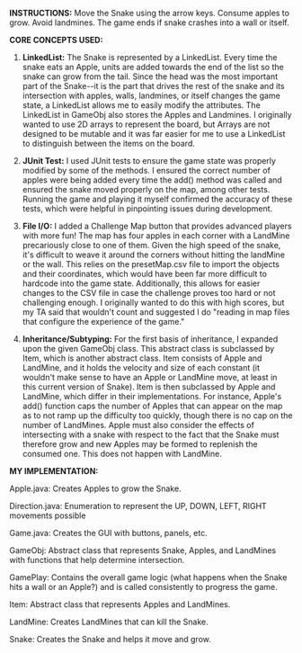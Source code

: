 **INSTRUCTIONS:** Move the Snake using the arrow keys. Consume apples to grow. Avoid landmines. The game ends if snake crashes into a wall or itself.

**CORE CONCEPTS USED:**

  1. **LinkedList:**
  The Snake is represented by a LinkedList. Every time the snake eats an Apple,
  units are added towards the end of the list so the snake can grow from the
  tail. Since the head was the most important part of the Snake--it is the part
  that drives the rest of the snake and its intersection with apples, walls,
  landmines, or itself changes the game state, a LinkedList allows me to easily
  modify the attributes. The LinkedList in GameObj also stores the Apples and
  Landmines. I originally wanted to use 2D arrays to represent the board, but
  Arrays are not designed to be mutable and it was far easier for me to use a
  LinkedList to distinguish between the items on the board.

  2. **JUnit Test:**
  I used JUnit tests to ensure the game state was properly modified by some of
  the methods. I ensured the correct number of apples were being added every
  time the add() method was called and ensured the snake moved properly on the
  map, among other tests. Running the game and playing it myself confirmed the
  accuracy of these tests, which were helpful in pinpointing issues during
  development.

  3. **File I/O:**
  I added a Challenge Map button that provides advanced players with more fun!
  The map has four apples in each corner with a LandMine precariously close to
  one of them. Given the high speed of the snake, it's difficult to weave it
  around the corners without hitting the landMine or the wall. This relies on
  the presetMap.csv file to import the objects and their coordinates, which
  would have been far more difficult to hardcode into the game state.
  Additionally, this allows for easier changes to the CSV file in case the
  challenge proves too hard or not challenging enough. I originally wanted to do
  this with high scores, but my TA said that wouldn't count and suggested I do
  "reading in map files that configure the experience of the game."

  4. **Inheritance/Subtyping:**
  For the first basis of inheritance, I expanded upon the given GameObj class.
  This abstract class is subclassed by Item, which is another abstract class.
  Item consists of Apple and LandMine, and it holds the velocity and size of
  each constant (it wouldn't make sense to have an Apple or LandMine move, at
  least in this current version of Snake). Item is then subclassed by Apple and
  LandMine, which differ in their implementations. For instance, Apple's add()
  function caps the number of Apples that can appear on the map as to not ramp
  up the difficulty too quickly, though there is no cap on the number of
  LandMines. Apple must also consider the effects of intersecting with a snake
  with respect to the fact that the Snake must therefore grow and new Apples may
  be formed to replenish the consumed one. This does not happen with LandMine.

**MY IMPLEMENTATION:**

  Apple.java: Creates Apples to grow the Snake.
  
  Direction.java: Enumeration to represent the UP, DOWN, LEFT, RIGHT movements
  possible
  
  Game.java: Creates the GUI with buttons, panels, etc.
  
  GameObj: Abstract class that represents Snake, Apples, and LandMines with
  functions that help determine intersection.
  
  GamePlay: Contains the overall game logic (what happens when the Snake hits a
  wall or an Apple?) and is called consistently to progress the game.
  
  Item: Abstract class that represents Apples and LandMines.
  
  LandMine: Creates LandMines that can kill the Snake.
  
  Snake: Creates the Snake and helps it move and grow.

